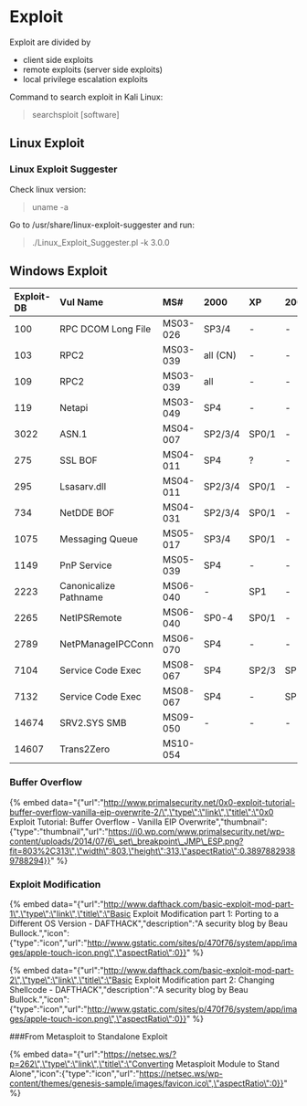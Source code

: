 # Exploit

Exploit are divided by

* client side exploits
* remote exploits \(server side exploits\)
* local privilege escalation exploits

Command to search exploit in Kali Linux:

> searchsploit \[software\]

## Linux Exploit

### Linux Exploit Suggester

Check linux version:

> uname -a

Go to /usr/share/linux-exploit-suggester and run:

> ./Linux\_Exploit\_Suggester.pl -k 3.0.0

## Windows Exploit

| Exploit-DB | Vul Name | MS\# | 2000 | XP | 2003 | 2008 | Vista | 7 |
| :--- | :--- | :--- | :--- | :--- | :--- | :--- | :--- | :--- |
| 100 | RPC DCOM Long File | MS03-026 | SP3/4 | - | - | - | - | - |
| 103 | RPC2 | MS03-039 | all \(CN\) | - | - | - | - | - |
| 109 | RPC2 | MS03-039 | all | - | - | - | - | - |
| 119 | Netapi | MS03-049 | SP4 | - | - | - | - | - |
| 3022 | ASN.1 | MS04-007 | SP2/3/4 | SP0/1 | - | - | - | - |
| 275 | SSL BOF | MS04-011 | SP4 | ? | - | - | - | - |
| 295 | Lsasarv.dll | MS04-011 | SP2/3/4 | SP0/1 | - | - | - | - |
| 734 | NetDDE BOF | MS04-031 | SP2/3/4 | SP0/1 | - | - | - | - |
| 1075 | Messaging Queue | MS05-017 | SP3/4 | SP0/1 | - | - | - | - |
| 1149 | PnP Service | MS05-039 | SP4 | - | - | - | - | - |
| 2223 | Canonicalize Pathname | MS06-040 | - | SP1 | - | - | - | - |
| 2265 | NetIPSRemote | MS06-040 | SP0-4 | SP0/1 | - | - | - | - |
| 2789 | NetPManageIPCConn | MS06-070 | SP4 | - | - | - | - | - |
| 7104 | Service Code Exec | MS08-067 | SP4 | SP2/3 | SP1/2 | SP0 | SP0/1 | - |
| 7132 | Service Code Exec | MS08-067 | SP4 | - | SP2 | - | - | - |
| 14674 | SRV2.SYS SMB | MS09-050 | - | - | - | - | SP1/2 | - |
| 14607 | Trans2Zero | MS10-054 |  |  |  |  |  |  |



### Buffer Overflow

{% embed data="{\"url\":\"http://www.primalsecurity.net/0x0-exploit-tutorial-buffer-overflow-vanilla-eip-overwrite-2/\",\"type\":\"link\",\"title\":\"0x0 Exploit Tutorial: Buffer Overflow - Vanilla EIP Overwrite\",\"thumbnail\":{\"type\":\"thumbnail\",\"url\":\"https://i0.wp.com/www.primalsecurity.net/wp-content/uploads/2014/07/6\_set\_breakpoint\_JMP\_ESP.png?fit=803%2C313\",\"width\":803,\"height\":313,\"aspectRatio\":0.38978829389788294}}" %}

### Exploit Modification

{% embed data="{\"url\":\"http://www.dafthack.com/basic-exploit-mod-part-1\",\"type\":\"link\",\"title\":\"Basic Exploit Modification part 1: Porting to a Different OS Version - DAFTHACK\",\"description\":\"A security blog by Beau Bullock.\",\"icon\":{\"type\":\"icon\",\"url\":\"http://www.gstatic.com/sites/p/470f76/system/app/images/apple-touch-icon.png\",\"aspectRatio\":0}}" %}

{% embed data="{\"url\":\"http://www.dafthack.com/basic-exploit-mod-part-2\",\"type\":\"link\",\"title\":\"Basic Exploit Modification part 2: Changing Shellcode - DAFTHACK\",\"description\":\"A security blog by Beau Bullock.\",\"icon\":{\"type\":\"icon\",\"url\":\"http://www.gstatic.com/sites/p/470f76/system/app/images/apple-touch-icon.png\",\"aspectRatio\":0}}" %}

###From Metasploit to Standalone Exploit





{% embed data="{\"url\":\"https://netsec.ws/?p=262\",\"type\":\"link\",\"title\":\"Converting Metasploit Module to Stand Alone\",\"icon\":{\"type\":\"icon\",\"url\":\"https://netsec.ws/wp-content/themes/genesis-sample/images/favicon.ico\",\"aspectRatio\":0}}" %}

